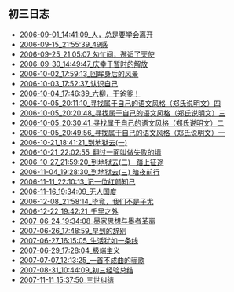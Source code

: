 ## 初三日志
- [2006-09-01_14:41:09_人，总是要学会离开](./2006-09-01_14:41:09_人，总是要学会离开.md)
- [2006-09-15_21:55:39_49感](./2006-09-15_21:55:39_49感.md)
- [2006-09-25_21:05:07_匆忙间，邂逅了天使](./2006-09-25_21:05:07_匆忙间，邂逅了天使.md)
- [2006-09-30_14:49:47_庆幸于暂时的解放](./2006-09-30_14:49:47_庆幸于暂时的解放.md)
- [2006-10-02_17:59:13_回眸身后的风景](./2006-10-02_17:59:13_回眸身后的风景.md)
- [2006-10-03_17:52:37_认识自己](./2006-10-03_17:52:37_认识自己.md)
- [2006-10-04_17:46:39_六柳，干爸爹！](./2006-10-04_17:46:39_六柳，干爸爹！.md)
- [2006-10-05_20:11:10_寻找属于自己的语文风格（郑氏说明文）四](./2006-10-05_20:11:10_寻找属于自己的语文风格（郑氏说明文）四.md)
- [2006-10-05_20:20:48_寻找属于自己的语文风格（郑氏说明文）三](./2006-10-05_20:20:48_寻找属于自己的语文风格（郑氏说明文）三.md)
- [2006-10-05_20:30:41_寻找属于自己的语文风格（郑氏说明文）二](./2006-10-05_20:30:41_寻找属于自己的语文风格（郑氏说明文）二.md)
- [2006-10-05_20:49:56_寻找属于自己的语文风格（郑氏说明文）一](./2006-10-05_20:49:56_寻找属于自己的语文风格（郑氏说明文）一.md)
- [2006-10-21_18:41:21_到地狱去(一)](./2006-10-21_18:41:21_到地狱去(一).md)
- [2006-10-21_22:02:55_翻过一面叫做失败的墙](./2006-10-21_22:02:55_翻过一面叫做失败的墙.md)
- [2006-10-27_21:59:20_到地狱去(二)   踏上征途](./2006-10-27_21:59:20_到地狱去(二)   踏上征途.md)
- [2006-11-04_19:28:30_到地狱去(三) 暗夜前行](./2006-11-04_19:28:30_到地狱去(三) 暗夜前行.md)
- [2006-11-11_22:10:13_记一位红颜知己](./2006-11-11_22:10:13_记一位红颜知己.md)
- [2006-11-16_19:34:09_无人国度](./2006-11-16_19:34:09_无人国度.md)
- [2006-12-08_21:58:14_毕竟，我们不是子尤](./2006-12-08_21:58:14_毕竟，我们不是子尤.md)
- [2006-12-22_19:42:21_千里之外](./2006-12-22_19:42:21_千里之外.md)
- [2007-06-24_19:34:08_墨家思想与墨者革离](./2007-06-24_19:34:08_墨家思想与墨者革离.md)
- [2007-06-26_17:48:59_早到的辞别](./2007-06-26_17:48:59_早到的辞别.md)
- [2007-06-27_16:15:05_生活犹如一条线](./2007-06-27_16:15:05_生活犹如一条线.md)
- [2007-06-29_17:28:04_极端主义](./2007-06-29_17:28:04_极端主义.md)
- [2007-07-07_12:13:25_一首不成曲的骊歌](./2007-07-07_12:13:25_一首不成曲的骊歌.md)
- [2007-08-31_10:44:09_初三经验总结](./2007-08-31_10:44:09_初三经验总结.md)
- [2007-11-11_15:37:50_三世纠结](./2007-11-11_15:37:50_三世纠结.md)
